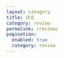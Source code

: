 ```yaml
---
layout: category
title: 评论
category: review
permalink: /review/
pagination:
  enabled: true
  category: review
---
```

